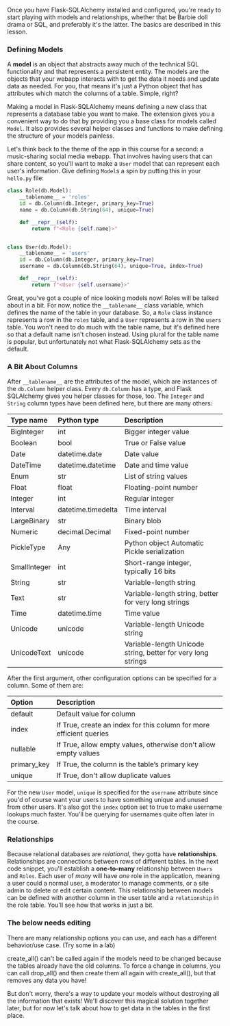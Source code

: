 Once you have Flask-SQLAlchemy installed and configured, you're ready to start playing with models and relationships, whether that be Barbie doll drama or SQL, and preferably it's the latter. The basics are described in this lesson.

### Defining Models

A **model** is an object that abstracts away much of the technical SQL functionality and that represents a persistent entity. The models are the objects that your webapp interacts with to get the data it needs and update data as needed. For you, that means it's just a Python object that has attributes which match the columns of a table. Simple, right?

Making a model in Flask-SQLAlchemy means defining a new class that represents a database table you want to make. The extension gives you a convenient way to do that by providing you a base class for models called `Model`. It also provides several helper classes and functions to make defining the structure of your models painless.

Let's think back to the theme of the app in this course for a second: a music-sharing social media webapp. That involves having users that can share content, so you'll want to make a `User` model that can represent each user's information. Give defining `Model`s a spin by putting this in your `hello.py` file:

```python
class Role(db.Model):
    __tablename__ = 'roles'
    id = db.Column(db.Integer, primary_key=True)
    name = db.Column(db.String(64), unique=True)

    def __repr__(self):
        return f"<Role {self.name}>"


class User(db.Model):
    __tablename__ = 'users'
    id = db.Column(db.Integer, primary_key=True)
    username = db.Column(db.String(64), unique=True, index=True)

    def __repr__(self):
        return f"<User {self.username}>"
```

Great, you've got a couple of nice looking models now! Roles will be talked about in a bit. For now, notice the `__tablename__` class variable, which defines the name of the table in your database. So, a `Role` class instance represents a row in the `roles` table, and a `User` represents a row in the `users` table. You won't need to do much with the table name, but it's defined here so that a default name isn't chosen instead. Using plural for the table name is popular, but unfortunately not what Flask-SQLAlchemy sets as the default.

### A Bit About Columns

After `__tablename__` are the attributes of the model, which are instances of the `db.Column` helper class. Every `db.Column` has a type, and Flask SQLAlchemy gives you helper classes for those, too. The `Integer` and `String` column types have been defined here, but there are many others:

| Type name    | Python type        | Description                                                  |
| :----------- | :----------------- | :----------------------------------------------------------- |
| BigInteger   | int                | Bigger integer value                                         |
| Boolean      | bool               | True or False value                                          |
| Date         | datetime.date      | Date value                                                   |
| DateTime     | datetime.datetime  | Date and time value                                          |
| Enum         | str                | List of string values                                        |
| Float        | float              | Floating-point number                                        |
| Integer      | int                | Regular integer                                              |
| Interval     | datetime.timedelta | Time interval                                                |
| LargeBinary  | str                | Binary blob                                                  |
| Numeric      | decimal.Decimal    | Fixed-point number                                           |
| PickleType   | Any                | Python object Automatic Pickle serialization                 |
| SmallInteger | int                | Short-range integer, typically 16 bits                       |
| String       | str                | Variable-length string                                       |
| Text         | str                | Variable-length string, better for very long strings         |
| Time         | datetime.time      | Time value                                                   |
| Unicode      | unicode            | Variable-length Unicode string                               |
| UnicodeText  | unicode            | Variable-length Unicode string, better for very long strings |

After the first argument, other configuration options can be specified for a column. Some of them are:

| Option      | Description                                                         |
| :---------- | :------------------------------------------------------------------ |
| default     | Default value for column                                            |
| index       | If True, create an index for this column for more efficient queries |
| nullable    | If True, allow empty values, otherwise don't allow empty values     |
| primary_key | If True, the column is the table’s primary key                      |
| unique      | If True, don't allow duplicate values                               |

For the new `User` model, `unique` is specified for the `username` attribute since you'd of course want your users to have something unique and unused from other users. It's also got the `index` option set to true to make username lookups much faster. You'll be querying for usernames quite often later in the course.

### Relationships

Because relational databases are *relational*, they gotta have **relationships**. Relationships are connections between rows of different tables. In the next code snippet, you'll establish a **one-to-many** relationship between `Users` and `Roles`. Each user of *many* will have *one* role in the application, meaning a user could a normal user, a moderator to manage comments, or a site admin to delete or edit certain content. This relationship between models can be defined with another column in the user table and a `relationship` in the role table. You'll see how that works in just a bit.


### The below needs editing

There are many relationship options you can use, and each has a different behavior/use case. (Try some in a lab)

create_all() can't be called again if the models need to be changed because the tables already have the old columns. To force a change in columns, you can call drop_all() and then create them all again with create_all(), but that removes any data you have!

But don't worry, there's a way to update your models without destroying all the information that exists! We'll discover this magical solution together later, but for now let's talk about how to get data in the tables in the first place.

